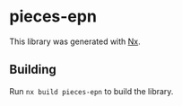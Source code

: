# pieces-epn

This library was generated with [Nx](https://nx.dev).

## Building

Run `nx build pieces-epn` to build the library.
